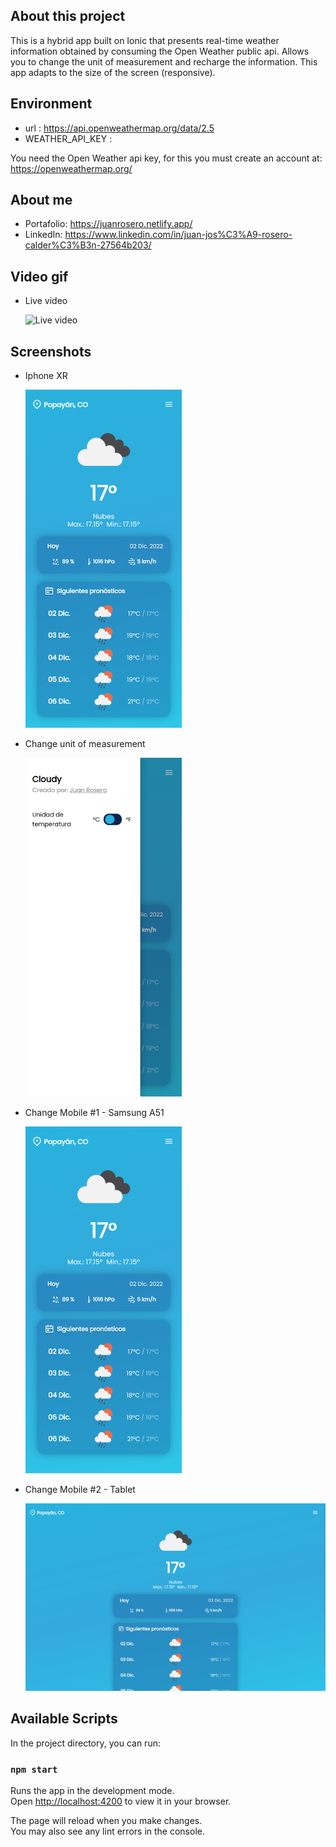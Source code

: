 ## About this project

This is a hybrid app built on Ionic that presents real-time weather information obtained by consuming the Open Weather public api. Allows you to change the unit of measurement and recharge the information. This app adapts to the size of the screen (responsive).

## Environment

- url : https://api.openweathermap.org/data/2.5
- WEATHER_API_KEY :

You need the Open Weather api key, for this you must create an account at: https://openweathermap.org/

## About me

- Portafolio: https://juanrosero.netlify.app/
- LinkedIn: https://www.linkedin.com/in/juan-jos%C3%A9-rosero-calder%C3%B3n-27564b203/

## Video gif

- Live video

  ![Live video](https://github.com/JuanRosero97/ionic-app-cloudy-weather/blob/main/screenshots/video.gif)

## Screenshots

- Iphone XR

  <img src="https://github.com/JuanRosero97/ionic-app-cloudy-weather/blob/main/screenshots/sc1.png" width="250px"/>

- Change unit of measurement

  <img src="https://github.com/JuanRosero97/ionic-app-cloudy-weather/blob/main/screenshots/sc2.png" width="250px"/>

- Change Mobile #1 - Samsung A51

  <img src="https://github.com/JuanRosero97/ionic-app-cloudy-weather/blob/main/screenshots/sc3.png" width="250px"/>

- Change Mobile #2 - Tablet

  ![Change Mobile #2](https://github.com/JuanRosero97/ionic-app-cloudy-weather/blob/main/screenshots/sc4.png)

## Available Scripts

In the project directory, you can run:

### `npm start`

Runs the app in the development mode.\
Open [http://localhost:4200](http://localhost:4200) to view it in your browser.

The page will reload when you make changes.\
You may also see any lint errors in the console.
